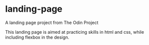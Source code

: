 # landing-page
A landing page project from The Odin Project

This landing page is aimed at practicing skills in html and css, while including flexbox in the design.

